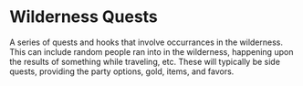 # Wilderness Quests

A series of quests and hooks that involve occurrances in the wilderness. This
can include random people ran into in the wilderness, happening upon the results
of something while traveling, etc. These will typically be side quests, providing
the party options, gold, items, and favors.
